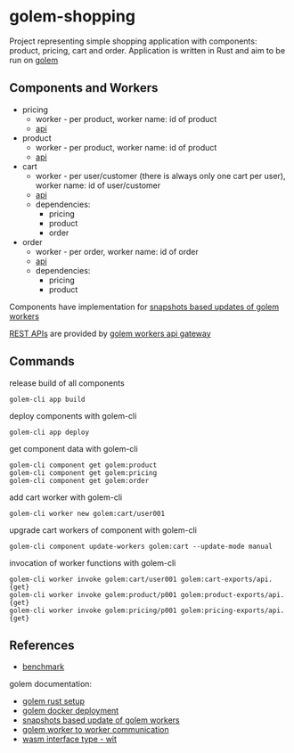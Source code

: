 # golem-shopping

Project representing simple shopping application with components: product, pricing, cart and order. 
Application is written in Rust and aim to be run on [golem](https://learn.golem.cloud/)

## Components and Workers

* pricing
  - worker - per product, worker name: id of product
  - [api](./pricing/src_wit/pricing.wit)
* product
  - worker - per product, worker name: id of product
  - [api](./product/src_wit/product.wit)
* cart 
  - worker - per user/customer (there is always only one cart per user), worker name: id of user/customer
  - [api](./cart/src_wit/cart.wit)
  - dependencies: 
    - pricing 
    - product 
    - order
* order
  - worker - per order, worker name: id of order
  - [api](./order/src_wit/order.wit)
  - dependencies:
      - pricing 
      - product

Components have implementation for [snapshots based updates of golem workers](https://learn.golem.cloud/rust-language-guide/updating#manual-snapshot-based-update)

[REST APIs](./api/README.md) are provided by [golem workers api gateway](https://learn.golem.cloud/invoke/making-custom-apis)


## Commands


release build of all components

```
golem-cli app build
```

deploy components with golem-cli

```
golem-cli app deploy
```

get component data with golem-cli

```
golem-cli component get golem:product
golem-cli component get golem:pricing
golem-cli component get golem:order
```

add cart worker with golem-cli
```
golem-cli worker new golem:cart/user001
```

upgrade cart workers of component with golem-cli
```
golem-cli component update-workers golem:cart --update-mode manual
```

invocation of worker functions with golem-cli
```
golem-cli worker invoke golem:cart/user001 golem:cart-exports/api.{get}
golem-cli worker invoke golem:product/p001 golem:product-exports/api.{get} 
golem-cli worker invoke golem:pricing/p001 golem:pricing-exports/api.{get} 
```

## References

* [benchmark](./benchmark/README.md)

golem documentation:
* [golem rust setup](https://learn.golem.cloud/docs/rust-language-guide/setup)
* [golem docker deployment](https://learn.golem.cloud/docs/deploy/docker)
* [snapshots based update of golem workers](https://learn.golem.cloud/rust-language-guide/updating#manual-snapshot-based-update)
* [golem worker to worker communication](https://learn.golem.cloud/common-language-guide/rpc)
* [wasm interface type - wit](https://component-model.bytecodealliance.org/design/wit.html)